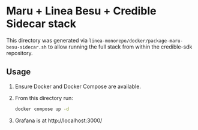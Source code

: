 # Maru + Linea Besu + Credible Sidecar stack

This directory was generated via `linea-monorepo/docker/package-maru-besu-sidecar.sh`
to allow running the full stack from within the credible-sdk repository.

## Usage

1. Ensure Docker and Docker Compose are available.
2. From this directory run:

   ```bash
   docker compose up -d
   ```

3. Grafana is at http://localhost:3000/
